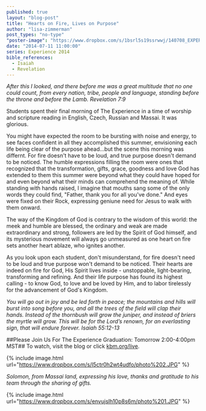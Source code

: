 ```yaml
---
published: true
layout: "blog-post"
title: "Hearts on Fire, Lives on Purpose"
author: "lisa-zimmerman"
post_types: "no-type"
"poster-image": "https://www.dropbox.com/s/1bsrl5s19ssrwwj/140708_EXPERIENCE_untitled%20shoot_7051.jpg"
date: "2014-07-11 11:00:00"
series: Experience 2014
bible_references: 
  - Isaiah
  - Revelation
---
```


*After this I looked, and there before me was a great multitude that no one could count, from every nation, tribe, people and language, standing before the throne and before the Lamb. Revelation 7:9*

Students spent their final morning of The Experience in a time of worship and scripture reading in English, Czech, Russian and Massai.  It was glorious.    

You might have expected the room to be bursting with noise and energy, to see faces confident in all they accomplished this summer, envisioning each life being clear of the purpose ahead...but the scene this morning was differnt.  For fire doesn't have to be loud, and true purpose doesn't demand to be noticed.  The humble expressions filling the room were ones that recognized that the transformation, gifts, grace, goodness and love God has extended to them this summer were beyond what they could have hoped for and even beyond what their minds can comprehend the meaning of.  While standing with hands raised, I imagine that mouths sang some of the only words they could find, "Father, thank you for all you've done."  And eyes were fixed on their Rock, expressing geniune need for Jesus to walk with them onward.

The way of the Kingdom of God is contrary to the wisdom of this world: the meek and humble are blessed, the ordinary and weak are made extraordinary and strong, followers are led by the Spirit of God himself, and its mysterious movement will always go unmeasured as one heart on fire sets another heart ablaze, who ignites another.

As you look upon each student, don't misunderstand, for fire doesn't need to be loud  and true purpose won't demand to be noticed.  Their hearts are indeed on fire for God, His Spirit lives inside - unstoppable, light-bearing, transforming and refining. And their life purpose has found its highest calling - to know God, to love and be loved by Him, and to labor tirelessly for the advancement of God's Kingdom.

*You will go out in joy and be led forth in peace; the mountains and hills will burst into song before you, and all the trees of the field will clap their hands. Instead of the thornbush will grow the juniper, and instead of briers the myrtle will grow.
This will be for the Lord’s renown, for an everlasting sign, that will endure forever. Isaiah 55:12-13*

##Please Join Us For The Experience Graduation: Tomorrow 2:00-4:00pm MST## 
To watch, visit the blog or click <a href="http://www.kbm.org/live/" target="_blank">kbm.org/live</a>.

{% include image.html url="https://www.dropbox.com/s/l5ctr0h2wt4udfo/photo%202.JPG" %}

*Solomon, from Massai land, expressing his love, thanks and gratitude to his team through the sharing of gifts.*

{% include image.html url="https://www.dropbox.com/s/envujslh10p8s6m/photo%201.JPG" %}